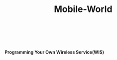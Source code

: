   # <header>Mobile-World</header>

**Programming Your Own Wireless Service(WIS)**
 
 <nav> <Home/> <WIS/> <About us/> </nav>
 
